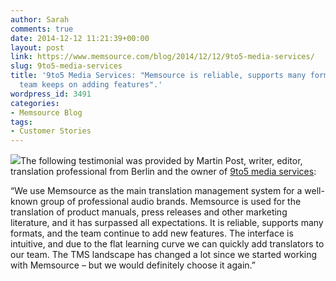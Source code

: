 ```yaml
---
author: Sarah
comments: true
date: 2014-12-12 11:21:39+00:00
layout: post
link: https://www.memsource.com/blog/2014/12/12/9to5-media-services/
slug: 9to5-media-services
title: '9to5 Media Services: "Memsource is reliable, supports many formats, and the
  team keeps on adding features".'
wordpress_id: 3491
categories:
- Memsource Blog
tags:
- Customer Stories
---
```


[![](/wp-content/uploads/2014/12/34e01a1.jpg)](/wp-content/uploads/2014/12/34e01a1.jpg)The following testimonial was provided by Martin Post, writer, editor, translation professional from Berlin and the owner of [9to5 media services](http://9to5.de/):

“We use Memsource as the main translation management system for a well-known group of professional audio brands. <!-- more -->Memsource is used for the translation of product manuals, press releases and other marketing literature, and it has surpassed all expectations. It is reliable, supports many formats, and the team continue to add new features. The interface is intuitive, and due to the flat learning curve we can quickly add translators to our team. The TMS landscape has changed a lot since we started working with Memsource – but we would definitely choose it again.”
